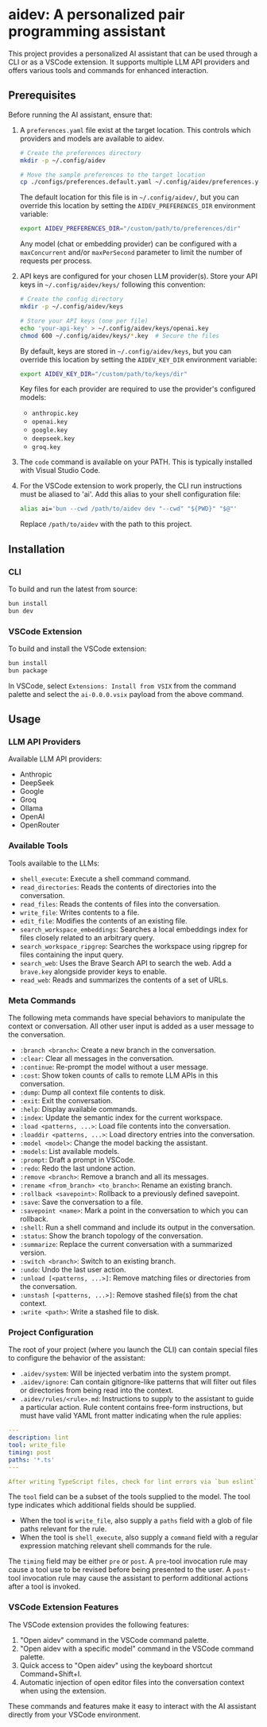 # aidev: A personalized pair programming assistant

This project provides a personalized AI assistant that can be used through a CLI or as a VSCode extension. It supports multiple LLM API providers and offers various tools and commands for enhanced interaction.

## Prerequisites

Before running the AI assistant, ensure that:

1. A `preferences.yaml` file exist at the target location. This controls which providers and models are available to aidev.

   ```bash
   # Create the preferences directory
   mkdir -p ~/.config/aidev

   # Move the sample preferences to the target location
   cp ./configs/preferences.default.yaml ~/.config/aidev/preferences.yaml
   ```

   The default location for this file is in `~/.config/aidev/`, but you can override this location by setting the `AIDEV_PREFERENCES_DIR` environment variable:

   ```bash
   export AIDEV_PREFERENCES_DIR="/custom/path/to/preferences/dir"
   ```

   Any model (chat or embedding provider) can be configured with a `maxConcurrent` and/or `maxPerSecond` parameter to limit the number of requests per process.

2. API keys are configured for your chosen LLM provider(s). Store your API keys in `~/.config/aidev/keys/` following this convention:

   ```bash
   # Create the config directory
   mkdir -p ~/.config/aidev/keys

   # Store your API keys (one per file)
   echo 'your-api-key' > ~/.config/aidev/keys/openai.key
   chmod 600 ~/.config/aidev/keys/*.key  # Secure the files
   ```

   By default, keys are stored in `~/.config/aidev/keys`, but you can override this location by setting the `AIDEV_KEY_DIR` environment variable:

   ```bash
   export AIDEV_KEY_DIR="/custom/path/to/keys/dir"
   ```

   Key files for each provider are required to use the provider's configured models:

   - `anthropic.key`
   - `openai.key`
   - `google.key`
   - `deepseek.key`
   - `groq.key`

3. The `code` command is available on your PATH. This is typically installed with Visual Studio Code.

4. For the VSCode extension to work properly, the CLI run instructions must be aliased to 'ai'. Add this alias to your shell configuration file:

   ```bash
   alias ai='bun --cwd /path/to/aidev dev "--cwd" "${PWD}" "$@"'
   ```

   Replace `/path/to/aidev` with the path to this project.

## Installation

### CLI

To build and run the latest from source:

```bash
bun install
bun dev
```

### VSCode Extension

To build and install the VSCode extension:

```bash
bun install
bun package
```

In VSCode, select `Extensions: Install from VSIX` from the command palette and select the `ai-0.0.0.vsix` payload from the above command.

## Usage

### LLM API Providers

Available LLM API providers:

- Anthropic
- DeepSeek
- Google
- Groq
- Ollama
- OpenAI
- OpenRouter

### Available Tools

Tools available to the LLMs:

- `shell_execute`: Execute a shell command command.
- `read_directories`: Reads the contents of directories into the conversation.
- `read_files`: Reads the contents of files into the conversation.
- `write_file`: Writes contents to a file.
- `edit_file`: Modifies the contents of an existing file.
- `search_workspace_embeddings`: Searches a local embeddings index for files closely related to an arbitrary query.
- `search_workspace_ripgrep`: Searches the workspace using ripgrep for files containing the input query.
- `search_web`: Uses the Brave Search API to search the web. Add a `brave.key` alongside provider keys to enable.
- `read_web`: Reads and summarizes the contents of a set of URLs.

### Meta Commands

The following meta commands have special behaviors to manipulate the context or conversation. All other user input is added as a user message to the conversation.

- `:branch <branch>`: Create a new branch in the conversation.
- `:clear`: Clear all messages in the conversation.
- `:continue`: Re-prompt the model without a user message.
- `:cost`: Show token counts of calls to remote LLM APIs in this conversation.
- `:dump`: Dump all context file contents to disk.
- `:exit`: Exit the conversation.
- `:help`: Display available commands.
- `:index`: Update the semantic index for the current workspace.
- `:load <patterns, ...>`: Load file contents into the conversation.
- `:loaddir <patterns, ...>`: Load directory entries into the conversation.
- `:model <model>`: Change the model backing the assistant.
- `:models`: List available models.
- `:prompt`: Draft a prompt in VSCode.
- `:redo`: Redo the last undone action.
- `:remove <branch>`: Remove a branch and all its messages.
- `:rename <from_branch> <to_branch>`: Rename an existing branch.
- `:rollback <savepoint>`: Rollback to a previously defined savepoint.
- `:save`: Save the conversation to a file.
- `:savepoint <name>`: Mark a point in the conversation to which you can rollback.
- `:shell`: Run a shell command and include its output in the conversation.
- `:status`: Show the branch topology of the conversation.
- `:summarize`: Replace the current conversation with a summarized version.
- `:switch <branch>`: Switch to an existing branch.
- `:undo`: Undo the last user action.
- `:unload [<patterns, ...>]`: Remove matching files or directories from the conversation.
- `:unstash [<patterns, ...>]`: Remove stashed file(s) from the chat context.
- `:write <path>`: Write a stashed file to disk.

### Project Configuration

The root of your project (where you launch the CLI) can contain special files to configure the behavior of the assistant:

- `.aidev/system`: Will be injected verbatim into the system prompt.
- `.aidev/ignore`: Can contain gitignore-like patterns that will filter out files or directories from being read into the context.
- `.aidev/rules/<rule>.md`: Instructions to supply to the assistant to guide a particular action. Rule content contains free-form instructions, but must have valid YAML front matter indicating when the rule applies:

```yaml
---
description: lint
tool: write_file
timing: post
paths: '*.ts'
---

After writing TypeScript files, check for lint errors via `bun eslint`.
```

The `tool` field can be a subset of the tools supplied to the model. The tool type indicates which additional fields should be supplied.
- When the tool is `write_file`, also supply a `paths` field with a glob of file paths relevant for the rule.
- When the tool is `shell_execute`, also supply a `command` field with a regular expression matching relevant shell commands for the rule.

The `timing` field may be either `pre` or `post`. A `pre`-tool invocation rule may cause a tool use to be revised before being presented to the user. A `post`-tool invocation rule may cause the assistant to perform additional actions after a tool is invoked.

### VSCode Extension Features

The VSCode extension provides the following features:

1. "Open aidev" command in the VSCode command palette.
2. "Open aidev with a specific model" command in the VSCode command palette.
3. Quick access to "Open aidev" using the keyboard shortcut Command+Shift+I.
4. Automatic injection of open editor files into the conversation context when using the extension.

These commands and features make it easy to interact with the AI assistant directly from your VSCode environment.
